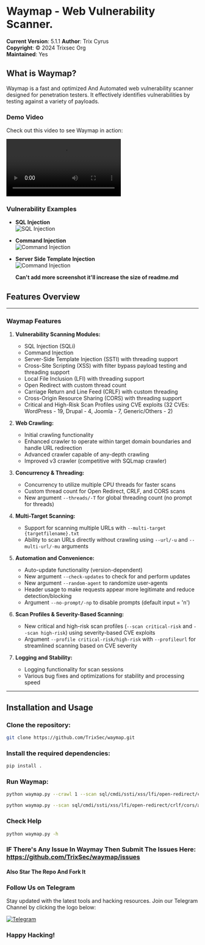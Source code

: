 # Waymap - Web Vulnerability Scanner.

**Current Version**: 5.1.1
**Author**: Trix Cyrus  
**Copyright**: © 2024 Trixsec Org  
**Maintained**: Yes

## What is Waymap?
Waymap is a fast and optimized And Automated web vulnerability scanner designed for penetration testers. It effectively identifies vulnerabilities by testing against a variety of payloads.

### Demo Video
Check out this video to see Waymap in action:

![Waymap Demo](https://github.com/TrixSec/waymap/blob/main/demo/lv_0_20240921113323.mp4?raw=true)

### Vulnerability Examples
- **SQL Injection**  
  ![SQL Injection](https://github.com/TrixSec/waymap/blob/main/demo/sqli-demo.png?raw=true)

- **Command Injection**  
  ![Command Injection](https://github.com/TrixSec/waymap/blob/main/demo/cmdi-demo.png?raw=true)

- **Server Side Template Injection**  
  ![Command Injection](https://github.com/TrixSec/waymap/blob/main/demo/ssti-demo.png?raw=true)

  **Can't add more screenshot it'll increase the size of readme.md**



## Features Overview
---

### Waymap Features

1. **Vulnerability Scanning Modules:**
   - SQL Injection (SQLi)
   - Command Injection
   - Server-Side Template Injection (SSTI) with threading support
   - Cross-Site Scripting (XSS) with filter bypass payload testing and threading support
   - Local File Inclusion (LFI) with threading support
   - Open Redirect with custom thread count
   - Carriage Return and Line Feed (CRLF) with custom threading
   - Cross-Origin Resource Sharing (CORS) with threading support
   - Critical and High-Risk Scan Profiles using CVE exploits (32 CVEs: WordPress - 19, Drupal - 4, Joomla - 7, Generic/Others - 2)

2. **Web Crawling:**
   - Initial crawling functionality
   - Enhanced crawler to operate within target domain boundaries and handle URL redirection
   - Advanced crawler capable of any-depth crawling
   - Improved v3 crawler (competitive with SQLmap crawler)

3. **Concurrency & Threading:**
   - Concurrency to utilize multiple CPU threads for faster scans
   - Custom thread count for Open Redirect, CRLF, and CORS scans
   - New argument `--threads/-T` for global threading count (no prompt for threads)

4. **Multi-Target Scanning:**
   - Support for scanning multiple URLs with `--multi-target {targetfilename}.txt`
   - Ability to scan URLs directly without crawling using `--url/-u` and `--multi-url/-mu` arguments

5. **Automation and Convenience:**
   - Auto-update functionality (version-dependent)
   - New argument `--check-updates` to check for and perform updates
   - New argument `--random-agent` to randomize user-agents
   - Header usage to make requests appear more legitimate and reduce detection/blocking
   - Argument `--no-prompt/-np` to disable prompts (default input = 'n')

6. **Scan Profiles & Severity-Based Scanning:**
   - New critical and high-risk scan profiles (`--scan critical-risk` and `--scan high-risk`) using severity-based CVE exploits
   - Argument `--profile critical-risk/high-risk` with `--profileurl` for streamlined scanning based on CVE severity

7. **Logging and Stability:**
   - Logging functionality for scan sessions
   - Various bug fixes and optimizations for stability and processing speed

---

## Installation and Usage

### Clone the repository:
```bash
git clone https://github.com/TrixSec/waymap.git
```

### Install the required dependencies:
```bash
pip install .
```

### Run Waymap:
```bash
python waymap.py --crawl 1 --scan sql/cmdi/ssti/xss/lfi/open-redirect/crlf/cors/all --target/--multi-target https://example.com/{filename}.txt
```
```bash
python waymap.py --scan sql/cmdi/ssti/xss/lfi/open-redirect/crlf/cors/all --url/--mutli-url https://example.com/index.php?id=1/{filename}.txt
```
### Check Help
```bash
python waymap.py -h
```
### IF There's Any Issue In Waymay Then Submit The Issues Here: https://github.com/TrixSec/waymap/issues

#### Also Star The Repo And Fork It

### Follow Us on Telegram
Stay updated with the latest tools and hacking resources. Join our Telegram Channel by clicking the logo below:

[![Telegram](https://upload.wikimedia.org/wikipedia/commons/thumb/8/82/Telegram_logo.svg/240px-Telegram_logo.svg.png)](https://t.me/Trixsec)

### Happy Hacking!
